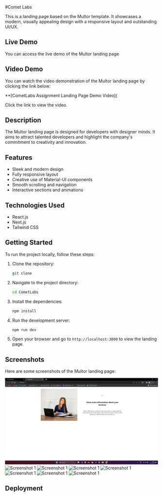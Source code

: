 #Comet Labs

This is a landing page based on the Multor template. It showcases a modern, visually appealing design with a responsive layout and outstanding UI/UX.

## Live Demo

You can access the live demo of the Multor landing page 

## Video Demo

You can watch the video demonstration of the Multor landing page by clicking the link below:

**[CometLabs Assignment Landing Page Demo Video](

Click the link to view the video.
## Description

The Multor landing page is designed for developers with designer minds. It aims to attract talented developers and highlight the company's commitment to creativity and innovation.

## Features

- Sleek and modern design
- Fully responsive layout
- Creative use of Material-UI components
- Smooth scrolling and navigation
- Interactive sections and animations

## Technologies Used

- React.js
- Next.js
- Tailwind CSS

## Getting Started

To run the project locally, follow these steps:

1. Clone the repository:

   ```bash
   git clone
   ```

2. Navigate to the project directory:

   ```bash
   cd CometLabs
   ```

3. Install the dependencies:

   ```bash
   npm install
   ```

4. Run the development server:

   ```bash
   npm run dev
   ```

5. Open your browser and go to `http://localhost:3000` to view the landing page.

## Screenshots

Here are some screenshots of the Multor landing page:

![Screenshot 1](./src//utilities/images/About.js.png)
![Screenshot 1](./src//utilities/images/Screenshot1.png)
![Screenshot 1](./src//utilities/images/Screenshot2.png)
![Screenshot 1](./src//utilities/images/Screenshot3.png)
![Screenshot 1](./src//utilities/images/Screenshot4.png)
![Screenshot 1](./src//utilities/images/Screenshot5.png)
![Screenshot 1](./src//utilities/images/Screenshot6.png)
![Screenshot 1](./src//utilities/images/Screenshot7.png)

## Deployment







